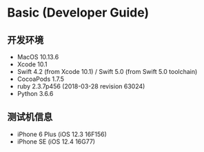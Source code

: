 Basic (Developer Guide)
========================


开发环境
-----------
- MacOS 10.13.6
- Xcode 10.1
- Swift 4.2 (from Xcode 10.1) / Swift 5.0 (from Swift 5.0 toolchain)
- CocoaPods 1.7.5
- ruby 2.3.7p456 (2018-03-28 revision 63024)
- Python 3.6.6


测试机信息
-----------
- iPhone 6 Plus (iOS 12.3 16F156)
- iPhone SE (iOS 12.4 16G77)
